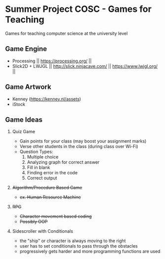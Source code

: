 # Summer Project COSC - Games for Teaching
Games for teaching computer science at the university level 
## Game Engine
- Processing || https://processing.org/ ||
- Slick2D + LWJGL || http://slick.ninjacave.com/ || https://www.lwjgl.org/ ||

## Game Artwork
- Kenney (https://kenney.nl/assets)
- iStock
## Game Ideas
1. Quiz Game
   - Gain points for your class (may boost your assignment marks)
   - Verse other students in the class (during class over Wi-Fi)
   - Question Types:
     1. Multiple choice
     2. Analyzing graph for correct answer
     3. Fill in blank
     4. Finding error in the code
     5. Correct output
  
2. ~~Algorithm/Procedure Based Game~~
   - ~~ex. Human Resource Machine~~
3. ~~RPG~~
   - ~~Character movement based coding~~
   - ~~Possibly OOP~~
4. Sidescroller with Conditionals
   - the "ship" or character is always moving to the right
   - user has to set conditionals to pass through the obstacles
   - progressively gets harder and more programming functions are used
